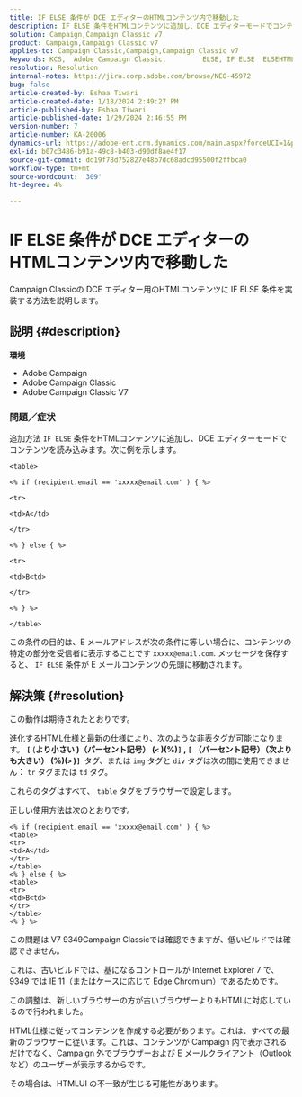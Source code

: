 ```yaml
---
title: IF ELSE 条件が DCE エディターのHTMLコンテンツ内で移動した
description: IF ELSE 条件をHTMLコンテンツに追加し、DCE エディターモードでコンテンツを読み込む方法を説明します。
solution: Campaign,Campaign Classic v7
product: Campaign,Campaign Classic v7
applies-to: Campaign Classic,Campaign,Campaign Classic v7
keywords: KCS, ​ Adobe Campaign Classic, ​ ​       ELSE, IF ELSE ​ ELSEHTML, DCE エディタ，トラブルシューティング， V7 9349
resolution: Resolution
internal-notes: https://jira.corp.adobe.com/browse/NEO-45972
bug: false
article-created-by: Eshaa Tiwari
article-created-date: 1/18/2024 2:49:27 PM
article-published-by: Eshaa Tiwari
article-published-date: 1/29/2024 2:46:55 PM
version-number: 7
article-number: KA-20006
dynamics-url: https://adobe-ent.crm.dynamics.com/main.aspx?forceUCI=1&pagetype=entityrecord&etn=knowledgearticle&id=81d16bc2-10b6-ee11-a569-6045bd006b3d
exl-id: b07c3486-b91a-49c8-b403-d90df8ae4f17
source-git-commit: dd19f78d752827e48b7dc68adcd95500f2ffbca0
workflow-type: tm+mt
source-wordcount: '309'
ht-degree: 4%

---
```


# IF ELSE 条件が DCE エディターのHTMLコンテンツ内で移動した


Campaign Classicの DCE エディター用のHTMLコンテンツに IF ELSE 条件を実装する方法を説明します。

## 説明 {#description}


<b>環境</b>

- Adobe Campaign
- Adobe Campaign Classic
- Adobe Campaign Classic V7


### <b>問題／症状</b>

追加方法 `IF ELSE` 条件をHTMLコンテンツに追加し、DCE エディターモードでコンテンツを読み込みます。次に例を示します。


```
<table>

<% if (recipient.email == 'xxxxx@email.com' ) { %>

<tr>

<td>A</td>

</tr>

<% } else { %>

<tr>

<td>B<td>

</tr>

<% } %>

</table>
```


この条件の目的は、E メールアドレスが次の条件に等しい場合に、コンテンツの特定の部分を受信者に表示することです `xxxxx@email.com`. メッセージを保存すると、 `IF ELSE` 条件が E メールコンテンツの先頭に移動されます。


## 解決策 {#resolution}


この動作は期待されたとおりです。

進化するHTML仕様と最新の仕様により、次のような非表タグが可能になります。 <b>`[` </b>(<b>より小さい )（パーセント記号） (`<` )(%)`]` , `[` （パーセント記号）（次よりも大きい） (%)(`>` )`]`  </b>タグ、または `img` タグと `div` タグは次の間に使用できません： `tr` タグまたは `td` タグ。

これらのタグはすべて、 `table` タグをブラウザーで設定します。

正しい使用方法は次のとおりです。


```
<% if (recipient.email == 'xxxxx@email.com' ) { %>
<table>
<tr>
<td>A</td>
</tr>
</table>
<% } else { %>
<table>
<tr>
<td>B<td>
</tr>
</table>
<% } %>
```


この問題は V7 9349Campaign Classicでは確認できますが、低いビルドでは確認できません。

これは、古いビルドでは、基になるコントロールが Internet Explorer 7 で、9349 では IE 11（またはケースに応じて Edge Chromium）であるためです。

この調整は、新しいブラウザーの方が古いブラウザーよりもHTMLに対応しているので行われました。

HTML仕様に従ってコンテンツを作成する必要があります。これは、すべての最新のブラウザーに従います。これは、コンテンツが Campaign 内で表示されるだけでなく、Campaign 外でブラウザーおよび E メールクライアント（Outlook など）のユーザーが表示するからです。

その場合は、HTMLUI の不一致が生じる可能性があります。
